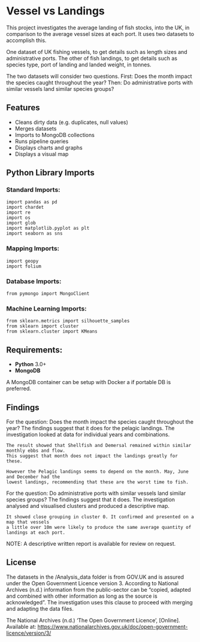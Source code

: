 <h1>Vessel vs Landings</h1>

This project investigates the average landing of fish stocks, into the UK, in comparison to the average vessel sizes at each port. It uses two datasets to accomplish this. 

One dataset of UK fishing vessels, to get details such as length sizes and administrative ports. The other of fish landings, to get details such as species type, port of landing and landed weight, in tonnes.

The two datasets will consider two questions. First: Does the month impact the species caught throughout the year? Then: Do administrative ports with similar vessels land similar species groups? 

## Features

- Cleans dirty data (e.g. duplicates, null values)
- Merges datasets
- Imports to MongoDB collections
- Runs pipeline queries
- Displays charts and graphs
- Displays a visual map 

## Python Library Imports

### Standard Imports:
    import pandas as pd
    import chardet
    import re
    import os
    import glob
    import matplotlib.pyplot as plt
    import seaborn as sns
### Mapping Imports:
    import geopy
    import folium
### Database Imports:
    from pymongo import MongoClient
### Machine Learning Imports:
    from sklearn.metrics import silhouette_samples
    from sklearn import cluster
    from sklearn.cluster import KMeans

## Requirements:

- **Python** 3.0+
- **MongoDB**

A MongoDB container can be setup with Docker a if portable DB is preferred.

## Findings

For the question: Does the month impact the species caught throughout the year? The findings suggest that it does for the pelagic landings. The investigation looked at data for individual years and combinations. 

    The result showed that Shellfish and Demersal remained within similar monthly ebbs and flow. 
    This suggest that month does not impact the landings greatly for these. 

    However the Pelagic landings seems to depend on the month. May, June and December had the 
    lowest landings, recommending that these are the worst time to fish.  


For the question: Do administrative ports with similar vessels land similar species groups? The findings suggest that it does. The investigation analysed and visualised clusters and produced a descriptive map.

    It showed close grouping in cluster 0. It confirmed and presented on a map that vessels 
    a little over 10m were likely to produce the same average quantity of landings at each port. 

NOTE: A descriptive written report is available for review on request.

## License

The datasets in the /Analysis_data folder is from GOV.UK and is assured under the Open Government Licence version 3. According to National Archives (n.d.) information from the public-sector can be “copied, adapted and combined with other information as long as the source is acknowledged”. The investigation uses this clause to proceed with merging and adapting the data files.

The National Archives (n.d.) ‘The Open Government Licence’, [Online].
Available at: https://www.nationalarchives.gov.uk/doc/open-government-licence/version/3/ 
